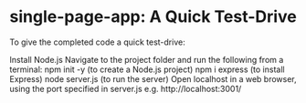 # single-page-app: A Quick Test-Drive
To give the completed code a quick test-drive:

Install Node.js
Navigate to the project folder and run the following from a terminal:
npm init -y (to create a Node.js project)
npm i express (to install Express)
node server.js (to run the server)
Open localhost in a web browser, using the port specified in server.js e.g. http://localhost:3001/

